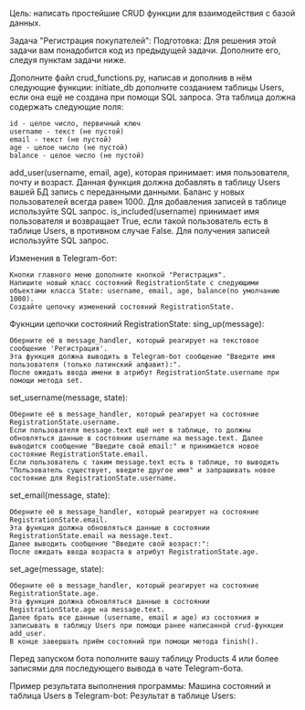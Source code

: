 Цель: написать простейшие CRUD функции для взаимодействия с базой данных.

Задача "Регистрация покупателей":
Подготовка:
Для решения этой задачи вам понадобится код из предыдущей задачи. Дополните его, следуя пунктам задачи ниже.

Дополните файл crud_functions.py, написав и дополнив в нём следующие функции:
initiate_db дополните созданием таблицы Users, если она ещё не создана при помощи SQL запроса. Эта таблица должна содержать следующие поля:

    id - целое число, первичный ключ
    username - текст (не пустой)
    email - текст (не пустой)
    age - целое число (не пустой)
    balance - целое число (не пустой)

add_user(username, email, age), которая принимает: имя пользователя, почту и возраст. Данная функция должна добавлять в таблицу Users вашей БД запись с переданными данными. Баланс у новых пользователей всегда равен 1000. Для добавления записей в таблице используйте SQL запрос.
is_included(username) принимает имя пользователя и возвращает True, если такой пользователь есть в таблице Users, в противном случае False. Для получения записей используйте SQL запрос.

Изменения в Telegram-бот:

    Кнопки главного меню дополните кнопкой "Регистрация".
    Напишите новый класс состояний RegistrationState с следующими объектами класса State: username, email, age, balance(по умолчанию 1000).
    Создайте цепочку изменений состояний RegistrationState.

Фукнции цепочки состояний RegistrationState:
sing_up(message):

    Оберните её в message_handler, который реагирует на текстовое сообщение 'Регистрация'.
    Эта функция должна выводить в Telegram-бот сообщение "Введите имя пользователя (только латинский алфавит):".
    После ожидать ввода имени в атрибут RegistrationState.username при помощи метода set.

set_username(message, state):

    Оберните её в message_handler, который реагирует на состояние RegistrationState.username.
    Если пользователя message.text ещё нет в таблице, то должны обновляться данные в состоянии username на message.text. Далее выводится сообщение "Введите свой email:" и принимается новое состояние RegistrationState.email.
    Если пользователь с таким message.text есть в таблице, то выводить "Пользователь существует, введите другое имя" и запрашивать новое состояние для RegistrationState.username.

set_email(message, state):

    Оберните её в message_handler, который реагирует на состояние RegistrationState.email.
    Эта функция должна обновляться данные в состоянии RegistrationState.email на message.text.
    Далее выводить сообщение "Введите свой возраст:":
    После ожидать ввода возраста в атрибут RegistrationState.age.

set_age(message, state):

    Оберните её в message_handler, который реагирует на состояние RegistrationState.age.
    Эта функция должна обновляться данные в состоянии RegistrationState.age на message.text.
    Далее брать все данные (username, email и age) из состояния и записывать в таблицу Users при помощи ранее написанной crud-функции add_user.
    В конце завершать приём состояний при помощи метода finish().

Перед запуском бота пополните вашу таблицу Products 4 или более записями для последующего вывода в чате Telegram-бота.

Пример результата выполнения программы:
Машина состояний и таблица Users в Telegram-bot:
Результат в таблице Users:
